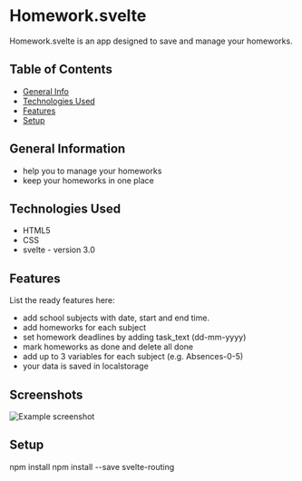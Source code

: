 # Homework.svelte
Homework.svelte is an app designed to save and manage your homeworks. 
## Table of Contents
* [General Info](#general-information)
* [Technologies Used](#technologies-used)
* [Features](#features)
* [Setup](#setup)


## General Information
- help you to manage your homeworks
- keep your homeworks in one place


## Technologies Used
- HTML5
- CSS
- svelte - version 3.0


## Features
List the ready features here:
- add school subjects with date, start and end time.
- add homeworks for each subject
- set homework deadlines by adding task_text (dd-mm-yyyy)
- mark homeworks as done and delete all done
- add up to 3 variables for each subject (e.g. Absences-0-5)
- your data is saved in localstorage


## Screenshots
![Example screenshot](./img/screenshot.png)
<!-- If you have screenshots you'd like to share, include them here. -->


## Setup
npm install
npm install --save svelte-routing
